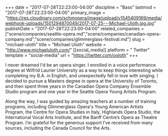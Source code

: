 +++
date = "2017-07-28T22:23:00-04:00"
discipline = "Bass"
lastmod = "2017-07-28T22:23:00-04:00"
primary_image = "https://res.cloudinary.com/schmopera/image/upload/v1545409169/media/webhook-uploads/1501294870049/2017-07-25---Michael-Uloth.jpg.jpg"
publishDate = "2017-07-28T22:23:00-04:00"
related_companies = ["scene/companies/seattle-opera.md","scene/companies/canadian-opera-company.md","scene/companies/glimmerglass-festival.md"]
slug = "michael-uloth"
title = "Michael Uloth"
website = "http://www.michaeluloth.com/"
[[social_media]]
platform = " Twitter"
template = "social-media"
url = "https://twitter.com/ooloth"
+++

I never dreamed I'd be an opera singer. I enrolled in a voice performance degree at Wilfrid Laurier University as a way to keep things interesting while completing my B.A. in English, and unexpectedly fell in love with singing. I decided to pursue a Masters degree in opera at the University of Toronto, and then spent three years in the Canadian Opera Company Ensemble Studio program and one year in the Seattle Opera Young Artists Program.

Along the way, I was guided by amazing teachers at a number of training programs, including Glimmerglass Opera's Young American Artists Program, the Centre for Opera Studies in Italy, Highlands Opera Studio, the International Vocal Arts Institute, and the Banff Centre’s Opera as Theatre Program. I’m grateful for the generous support I’ve received from many sources, including the Canada Council for the Arts.
